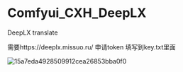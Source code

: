 # Comfyui_CXH_DeepLX
DeepLX translate

需要https://deeplx.missuo.ru/ 申请token 填写到key.txt里面

![15a7eda4928509912cea26853bba0f0](https://github.com/user-attachments/assets/78c3538c-e204-49b4-aeab-d2c61cf48fa5)
